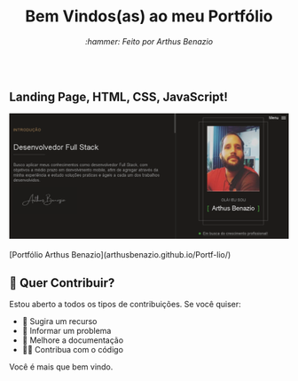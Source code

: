  <div align="center">
  <h1>Bem Vindos(as) ao meu Portfólio</h1>
  
  <h6>:hammer: Feito por Arthus Benazio</h6>
</div>
<br>


## Landing Page, HTML, CSS, JavaScript!


<div align="center">
    <img src="./assets/images/Port.PNG" alt="daily.dev" width="550">
</div>

<br>
[Portfólio Arthus Benazio](arthusbenazio.github.io/Portf-lio/)
<br>


## 🙌 Quer Contribuir?

Estou aberto a todos os tipos de contribuições. Se você quiser:
* 🤔 Sugira um recurso
* 🐛 Informar um problema
* 📖 Melhore a documentação
* 👨‍💻 Contribua com o código

Você é mais que bem vindo. 




